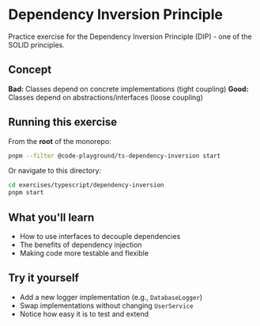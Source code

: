 # Dependency Inversion Principle

Practice exercise for the Dependency Inversion Principle (DIP) - one of the SOLID principles.

## Concept

**Bad:** Classes depend on concrete implementations (tight coupling)
**Good:** Classes depend on abstractions/interfaces (loose coupling)

## Running this exercise

From the **root** of the monorepo:
```bash
pnpm --filter @code-playground/ts-dependency-inversion start
```

Or navigate to this directory:
```bash
cd exercises/typescript/dependency-inversion
pnpm start
```

## What you'll learn

- How to use interfaces to decouple dependencies
- The benefits of dependency injection
- Making code more testable and flexible

## Try it yourself

- Add a new logger implementation (e.g., `DatabaseLogger`)
- Swap implementations without changing `UserService`
- Notice how easy it is to test and extend

